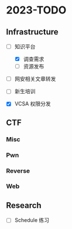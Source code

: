 # 2023-TODO

## Infrastructure

- [ ] 知识平台
  - [X] 调查需求
  - [ ] 资源发布
  
- [ ] 网安相关文章转发
- [ ] 新生培训
- [X] VCSA 权限分发


## CTF

### Misc

### Pwn

### Reverse

### Web

## Research

- [ ] Schedule 练习
